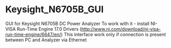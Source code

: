 # Keysight_N6705B_GUI
GUI for Keysight N6705B DC Power Analyzer
To work with it - install NI-VISA Run-Time Engine 17.0 Drivers (http://www.ni.com/download/ni-visa-run-time-engine/6647/en/)
This interface work only if connection is present between PC and Analyzer via Ethernet
